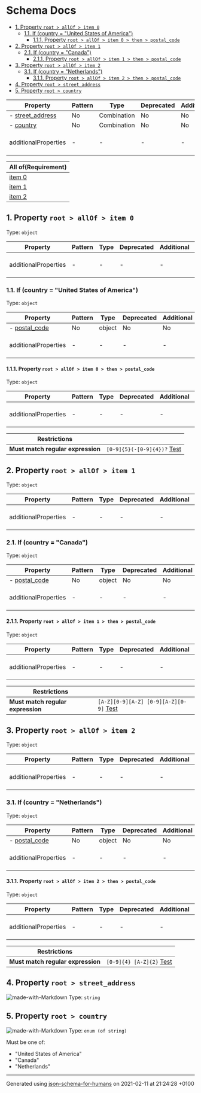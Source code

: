 # Schema Docs

- [1. Property `root > allOf > item 0`](#allOf_i0)
  - [1.1. If (country = "United States of America")](#autogenerated_heading_2)
    - [1.1.1. Property `root > allOf > item 0 > then > postal_code`](#allOf_i0_then_postal_code)
- [2. Property `root > allOf > item 1`](#allOf_i1)
  - [2.1. If (country = "Canada")](#autogenerated_heading_3)
    - [2.1.1. Property `root > allOf > item 1 > then > postal_code`](#allOf_i1_then_postal_code)
- [3. Property `root > allOf > item 2`](#allOf_i2)
  - [3.1. If (country = "Netherlands")](#autogenerated_heading_4)
    - [3.1.1. Property `root > allOf > item 2 > then > postal_code`](#allOf_i2_then_postal_code)
- [4. Property `root > street_address`](#street_address)
- [5. Property `root > country`](#country)

| Property | Pattern | Type | Deprecated | Additional | Description |
| -------- | ------- | ---- | ---------- | ---------- | ----------- |
|-  [street_address](#street_address)|No|Combination|No| No|-|
|-  [country](#country)|No|Combination|No| No|-|
  | additionalProperties | - | - | - | - |  [![made-with-Markdown](https://img.shields.io/badge/Any%20type-allowed-green)](# "Additional Properties of any type are allowed.") | - |        

| All of(Requirement) | 
| ---- |
| [item 0](#allOf_i0) |
| [item 1](#allOf_i1) |
| [item 2](#allOf_i2) |
## <a name="allOf_i0"></a>1. Property `root > allOf > item 0`
Type: `object`

| Property | Pattern | Type | Deprecated | Additional | Description |
| -------- | ------- | ---- | ---------- | ---------- | ----------- |
  | additionalProperties | - | - | - | - |  [![made-with-Markdown](https://img.shields.io/badge/Any%20type-allowed-green)](# "Additional Properties of any type are allowed.") | - |        

### <a name="autogenerated_heading_2"></a>1.1. If (country = "United States of America")
Type: `object`

| Property | Pattern | Type | Deprecated | Additional | Description |
| -------- | ------- | ---- | ---------- | ---------- | ----------- |
|-  [postal_code](#allOf_i0_then_postal_code)|No|object|No| No|-|
  | additionalProperties | - | - | - | - |  [![made-with-Markdown](https://img.shields.io/badge/Any%20type-allowed-green)](# "Additional Properties of any type are allowed.") | - |        

#### <a name="allOf_i0_then_postal_code"></a>1.1.1. Property `root > allOf > item 0 > then > postal_code`

Type: `object`

| Property | Pattern | Type | Deprecated | Additional | Description |
| -------- | ------- | ---- | ---------- | ---------- | ----------- |
  | additionalProperties | - | - | - | - |  [![made-with-Markdown](https://img.shields.io/badge/Any%20type-allowed-green)](# "Additional Properties of any type are allowed.") | - |        

| Restrictions |   |
| ------------ | - |
| **Must match regular expression** | ```[0-9]{5}(-[0-9]{4})?``` [Test](https://regex101.com/?regex=%5B0-9%5D%7B5%7D%28-%5B0-9%5D%7B4%7D%29%3F) |

## <a name="allOf_i1"></a>2. Property `root > allOf > item 1`
Type: `object`

| Property | Pattern | Type | Deprecated | Additional | Description |
| -------- | ------- | ---- | ---------- | ---------- | ----------- |
  | additionalProperties | - | - | - | - |  [![made-with-Markdown](https://img.shields.io/badge/Any%20type-allowed-green)](# "Additional Properties of any type are allowed.") | - |        

### <a name="autogenerated_heading_3"></a>2.1. If (country = "Canada")
Type: `object`

| Property | Pattern | Type | Deprecated | Additional | Description |
| -------- | ------- | ---- | ---------- | ---------- | ----------- |
|-  [postal_code](#allOf_i1_then_postal_code)|No|object|No| No|-|
  | additionalProperties | - | - | - | - |  [![made-with-Markdown](https://img.shields.io/badge/Any%20type-allowed-green)](# "Additional Properties of any type are allowed.") | - |        

#### <a name="allOf_i1_then_postal_code"></a>2.1.1. Property `root > allOf > item 1 > then > postal_code`

Type: `object`

| Property | Pattern | Type | Deprecated | Additional | Description |
| -------- | ------- | ---- | ---------- | ---------- | ----------- |
  | additionalProperties | - | - | - | - |  [![made-with-Markdown](https://img.shields.io/badge/Any%20type-allowed-green)](# "Additional Properties of any type are allowed.") | - |        

| Restrictions |   |
| ------------ | - |
| **Must match regular expression** | ```[A-Z][0-9][A-Z] [0-9][A-Z][0-9]``` [Test](https://regex101.com/?regex=%5BA-Z%5D%5B0-9%5D%5BA-Z%5D%20%5B0-9%5D%5BA-Z%5D%5B0-9%5D) |

## <a name="allOf_i2"></a>3. Property `root > allOf > item 2`
Type: `object`

| Property | Pattern | Type | Deprecated | Additional | Description |
| -------- | ------- | ---- | ---------- | ---------- | ----------- |
  | additionalProperties | - | - | - | - |  [![made-with-Markdown](https://img.shields.io/badge/Any%20type-allowed-green)](# "Additional Properties of any type are allowed.") | - |        

### <a name="autogenerated_heading_4"></a>3.1. If (country = "Netherlands")
Type: `object`

| Property | Pattern | Type | Deprecated | Additional | Description |
| -------- | ------- | ---- | ---------- | ---------- | ----------- |
|-  [postal_code](#allOf_i2_then_postal_code)|No|object|No| No|-|
  | additionalProperties | - | - | - | - |  [![made-with-Markdown](https://img.shields.io/badge/Any%20type-allowed-green)](# "Additional Properties of any type are allowed.") | - |        

#### <a name="allOf_i2_then_postal_code"></a>3.1.1. Property `root > allOf > item 2 > then > postal_code`

Type: `object`

| Property | Pattern | Type | Deprecated | Additional | Description |
| -------- | ------- | ---- | ---------- | ---------- | ----------- |
  | additionalProperties | - | - | - | - |  [![made-with-Markdown](https://img.shields.io/badge/Any%20type-allowed-green)](# "Additional Properties of any type are allowed.") | - |        

| Restrictions |   |
| ------------ | - |
| **Must match regular expression** | ```[0-9]{4} [A-Z]{2}``` [Test](https://regex101.com/?regex=%5B0-9%5D%7B4%7D%20%5BA-Z%5D%7B2%7D) |

## <a name="street_address"></a>4. Property `root > street_address`

![made-with-Markdown](https://img.shields.io/badge/Optional-yellow)
Type: `string`

## <a name="country"></a>5. Property `root > country`

![made-with-Markdown](https://img.shields.io/badge/Optional-yellow)
Type: `enum (of string)`

Must be one of:
* "United States of America"
* "Canada"
* "Netherlands"

----------------------------------------------------------------------------------------------------------------------------
Generated using [json-schema-for-humans](https://github.com/coveooss/json-schema-for-humans) on 2021-02-11 at 21:24:28 +0100
